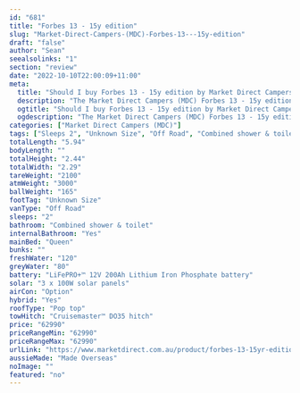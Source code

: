 ```yaml
---
id: "681"
title: "Forbes 13 - 15y edition"
slug: "Market-Direct-Campers-(MDC)-Forbes-13---15y-edition"
draft: "false"
author: "Sean"
seealsolinks: "1"
section: "review"
date: "2022-10-10T22:00:09+11:00"
meta:
  title: "Should I buy Forbes 13 - 15y edition by Market Direct Campers (MDC)?"
  description: "The Market Direct Campers (MDC) Forbes 13 - 15y edition is classed as Off Road, and sleeps 2 people. It is Made Overseas and comes in at Unknown Size. It generally has Combined shower & toilet."
  ogtitle: "Should I buy Forbes 13 - 15y edition by Market Direct Campers (MDC)?"
  ogdescription: "The Market Direct Campers (MDC) Forbes 13 - 15y edition is classed as Off Road, and sleeps 2 people. It is Made Overseas and comes in at Unknown Size. It generally has Combined shower & toilet."
categories: ["Market Direct Campers (MDC)"]
tags: ["Sleeps 2", "Unknown Size", "Off Road", "Combined shower & toilet", "Pop top", "60 - 70k"]
totalLength: "5.94"
bodyLength: ""
totalHeight: "2.44"
totalWidth: "2.29"
tareWeight: "2100"
atmWeight: "3000"
ballWeight: "165"
footTag: "Unknown Size"
vanType: "Off Road"
sleeps: "2"
bathroom: "Combined shower & toilet"
internalBathroom: "Yes"
mainBed: "Queen"
bunks: ""
freshWater: "120"
greyWater: "80"
battery: "LiFePRO+™ 12V 200Ah Lithium Iron Phosphate battery"
solar: "3 x 100W solar panels"
airCon: "Option"
hybrid: "Yes"
roofType: "Pop top"
towHitch: "Cruisemaster™ DO35 hitch"
price: "62990"
priceRangeMin: "62990"
priceRangeMax: "62990"
urlLink: "https://www.marketdirect.com.au/product/forbes-13-15yr-edition/"
aussieMade: "Made Overseas"
noImage: ""
featured: "no"
---
```

